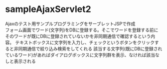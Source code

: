 # sampleAjaxServlet2
Ajaxのテスト用サンプルプログラミングをサーブレットJSPで作成<br>
フォーム画面でワード(文字列)をDBに登録する。そこでワードを登録する前にそのワードが既にDBに登録されていないかを非同期通信で確認するという内容。
テキストボックスに文字列を入力し、チェックというボタンをクリックすると非同期通信で絞り込み検索をしてくれる
該当する文字列(既にDBに登録されているワード)があればダイアログボックスに文字列群を表示、なければ該当なしと表示される
